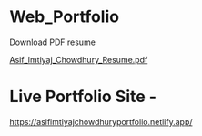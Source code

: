 # Web_Portfolio



Download PDF resume


[Asif_Imtiyaj_Chowdhury_Resume.pdf](https://github.com/asifichy/Web_Portfolio/files/12834684/Asif_Imtiyaj_Chowdhury_Resume.pdf)




# Live Portfolio Site -


https://asifimtiyajchowdhuryportfolio.netlify.app/


